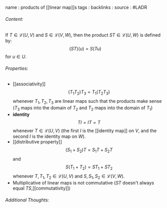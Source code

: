 name : products of [[linear map]]s
tags : 
backlinks : 
source : #LADR

###### Content:
If $T \in \mathcal{L}(U,V)$ and $S \in \mathcal{L}(V,W)$, then the product $ST \in \mathcal{L}(U,W)$ is defined by: $$(ST)(u)=S(Tu)$$ for $u \in U$.

###### Properties:
- [[associativity]] $$(T_1T_2)T_3 = T_1(T_2T_3)$$ whenever $T_1,T_2,T_3$ are linear maps such that the products make sense ($T_3$ maps into the domain of $T_2$ and $T_2$ maps into the domain of $T_1$)
- **identity** $$TI = IT=T$$ whenever $T \in \mathcal{L}(U,V)$ (the first $I$ is the [[identity map]] on $V$, and the second $I$ is the identity map on $W$).
- [[distributive property]] $$(S_1 +S_2)T = S_1T+S_2T$$ and $$S(T_1+T_2)=ST_1+ST_2$$ whenever $T,T_1,T_2\in \mathcal{L}(U,V)$ and $S,S_1,S_2 \in \mathcal{L}(V,W)$.
- Multiplicative of linear maps is not commutative ($ST$ doesn't always equal $TS$,[[commutativity]])

###### Additional Thoughts:
